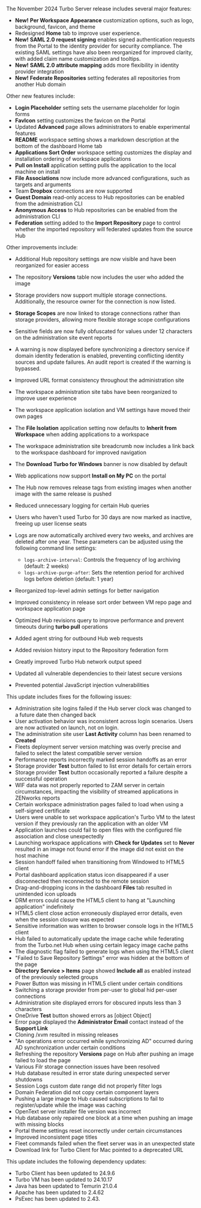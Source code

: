 The November 2024 Turbo Server release includes several major features:

- **New!** **Per Workspace Appearance** customization options, such as logo, background, favicon, and theme
- Redesigned **Home** tab to improve user experience.
- **New!** **SAML 2.0 request signing** enables signed authentication requests from the Portal to the identity provider for security compliance. The existing SAML settings have also been reorganized for improved clarity, with added claim name customization and tooltips.
- **New!** **SAML 2.0 attribute mapping** adds more flexibility in identity provider integration
- **New!** **Federate Repositories** setting federates all repositories from another Hub domain

Other new features include:

- **Login Placeholder** setting sets the username placeholder for login forms
- **FavIcon** setting customizes the favicon on the Portal
- Updated **Advanced** page allows administrators to enable experimental features
- **README** workspace setting shows a markdown description at the bottom of the dashboard Home tab
- **Applications Sort Order** workspace setting customizes the display and installation ordering of workspace applications
- **Pull on Install** application setting pulls the application to the local machine on install
- **File Associations** now include more advanced configurations, such as targets and arguments
- Team **Dropbox** connections are now supported
- **Guest Domain** read-only access to Hub repositories can be enabled from the administration CLI
- **Anonymous Access** to Hub repositories can be enabled from the administration CLI
- **Federation** setting added to the **Import Repository** page to control whether the imported repository will federated updates from the source Hub

Other improvements include:

- Additional Hub repository settings are now visible and have been reorganized for easier access
- The repository **Versions** table now includes the user who added the image
- Storage providers now support multiple storage connections. Additionally, the resource owner for the connection is now listed.
- **Storage Scopes** are now linked to storage connections rather than storage providers, allowing more flexible storage scope configurations
- Sensitive fields are now fully obfuscated for values under 12 characters on the administration site event reports
- A warning is now displayed before synchronizing a directory service if domain identity federation is enabled, preventing conflicting identity sources and update failures. An audit report is created if the warning is bypassed.
- Improved URL format consistency throughout the administration site
- The workspace administration site tabs have been reorganized to improve user experience
- The workspace application isolation and VM settings have moved their own pages
- The **File Isolation** application setting now defaults to **Inherit from Workspace** when adding applications to a workspace
- The workspace administration site breadcrumb now includes a link back to the workspace dashboard for improved navigation
- The **Download Turbo for Windows** banner is now disabled by default
- Web applications now support **Install on My PC** on the portal
- The Hub now removes release tags from existing images when another image with the same release is pushed
- Reduced unnecessary logging for certain Hub queries
- Users who haven't used Turbo for 30 days are now marked as inactive, freeing up user license seats
- Logs are now automatically archived every two weeks, and archives are deleted after one year. These parameters can be adjusted using the following command line settings:

  - `logs-archive-interval`: Controls the frequency of log archiving (default: 2 weeks)
  - `logs-archive-purge-after`: Sets the retention period for archived logs before deletion (default: 1 year)
- Reorganized top-level admin settings for better navigation
- Improved consistency in release sort order between VM repo page and workspace application page
- Optimized Hub revisions query to improve performance and prevent timeouts during **turbo pull** operations
- Added agent string for outbound Hub web requests
- Added revision history input to the Repository federation form
- Greatly improved Turbo Hub network output speed
- Updated all vulnerable dependencies to their latest secure versions
- Prevented potential JavaScript injection vulnerabilities

This update includes fixes for the following issues:

- Administration site logins failed if the Hub server clock was changed to a future date then changed back
- User activation behavior was inconsistent across login scenarios. Users are now activated on launch, not on login.
- The administration site user **Last Activity** column has been renamed to **Created**
- Fleets deployment server version matching was overly precise and failed to select the latest compatible server version
- Performance reports incorrectly marked session handoffs as an error
- Storage provider **Test** button failed to list error details for certain errors
- Storage provider **Test** button occasionally reported a failure despite a successful operation
- WIF data was not properly reported to ZAM server in certain circumstances, impacting the visibility of streamed applications in ZENworks reports
- Certain workspace administration pages failed to load when using a self-signed certificate
- Users were unable to set workspace application's Turbo VM to the latest version if they previously ran the application with an older VM
- Application launches could fail to open files with the configured file association and close unexpectedly
- Launching workspace applications with **Check for Updates** set to **Never** resulted in an image not found error if the image did not exist on the host machine
- Session handoff failed when transitioning from Windowed to HTML5 client
- Portal dashboard application status icon disappeared if a user disconnected then reconnected to the remote session
- Drag-and-dropping icons in the dashboard **Files** tab resulted in unintended icon uploads
- DRM errors could cause the HTML5 client to hang at "Launching application" indefinitely
- HTML5 client close action erroneously displayed error details, even when the session closure was expected
- Sensitive information was written to browser console logs in the HTML5 client
- Hub failed to automatically update the image cache while federating from the Turbo.net Hub when using certain legacy image cache paths
- The diagnostic flag failed to generate logs when using the HTML5 client
- "Failed to Save Repository Settings" error was hidden at the bottom of the page
- **Directory Service > Items** page showed **Include all** as enabled instead of the previously selected groups
- Power Button was missing in HTML5 client under certain conditions
- Switching a storage provider from per-user to global hid per-user connections
- Administration site displayed errors for obscured inputs less than 3 characters
- OneDrive **Test** button showed errors as [object Object]
- Error page displayed the **Administrator Email** contact instead of the **Support Link**
- Cloning /xvm resulted in missing releases
- "An operations error occurred while synchronizing AD" occurred during AD synchronization under certain conditions
- Refreshing the repository **Versions** page on Hub after pushing an image failed to load the page
- Various Filr storage connection issues have been resolved
- Hub database resulted in error state during unexpected server shutdowns
- Session Logs custom date range did not properly filter logs
- Domain Federation did not copy certain component layers
- Pushing a large image to Hub caused subscriptions to fail to register/update while the image was caching
- OpenText server installer file version was incorrect
- Hub database only repaired one block at a time when pushing an image with missing blocks
- Portal theme settings reset incorrectly under certain circumstances
- Improved inconsistent page titles
- Fleet commands failed when the fleet server was in an unexpected state
- Download link for Turbo Client for Mac pointed to a deprecated URL

This update includes the following dependency updates:

- Turbo Client has been updated to 24.9.6
- Turbo VM has been updated to 24.10.17
- Java has been updated to Temurin 21.0.4
- Apache has been updated to 2.4.62
- PsExec has been updated to 2.43.



